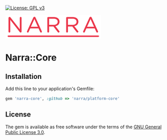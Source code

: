 [![License: GPL v3](https://img.shields.io/badge/License-GPLv3-blue.svg)](https://www.gnu.org/licenses/gpl-3.0)

![narra logo](https://github.com/narra/platform/raw/main/narra.png)

# Narra::Core

## Installation
Add this line to your application's Gemfile:

```ruby
gem 'narra-core', :github => 'narra/platform-core'
```

## License
The gem is available as free software under the terms of the [GNU General Public License 3.0](https://www.gnu.org/licenses/gpl-3.0).
